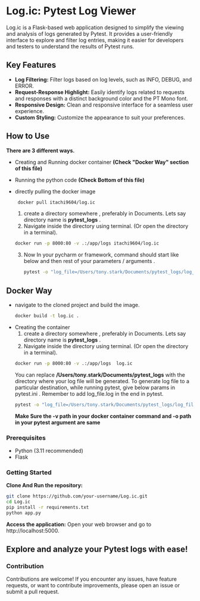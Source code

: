 # Log.ic: Pytest Log Viewer

Log.ic is a Flask-based web application designed to simplify the viewing and analysis of logs generated by Pytest. It provides a user-friendly interface to explore and filter log entries, making it easier for developers and testers to understand the results of Pytest runs.

## Key Features

- **Log Filtering:** Filter logs based on log levels, such as INFO, DEBUG, and ERROR.
- **Request-Response Highlight:** Easily identify logs related to requests and responses with a distinct background color and the PT Mono font.
- **Responsive Design:** Clean and responsive interface for a seamless user experience.
- **Custom Styling:** Customize the appearance to suit your preferences.

## How to Use
**There are 3 different ways.**
 - Creating and Running docker container **(Check "Docker Way" section of this file)**
 - Running the python code **(Check Bottom of this file)**

   
 - directly pulling the docker image
   ```bash
    docker pull itachi9604/log.ic
   ```
   1. create a directory somewhere , preferably in Documents. Lets say directory name is **pytest_logs** .
   2. Navigate inside the directory using terminal. (Or open the directory in a terminal).
    ```bash
    docker run -p 8000:80 -v .:/app/logs itachi9604/log.ic 
    ```
   3. Now In your pycharm or framework, command should start like below and then rest of your parameters / arguments .
      ```bash
      pytest -o "log_file=/Users/tony.stark/Documents/pytest_logs/log_file.log"
      ```
   

## Docker Way
  - navigate to the cloned project and build the image.
    ```bash
    docker build -t log.ic .
    ```
  - Creating the container
    1. create a directory somewhere , preferably in Documents. Lets say directory name is **pytest_logs** .
    2. Navigate inside the directory using terminal. (Or open the directory in a terminal).
    ```bash
    docker run -p 8000:80 -v .:/app/logs  log.ic 
    ```
    You can replace **/Users/tony.stark/Documents/pytest_logs** with the directory where your log file will be generated.
    To generate log file to a particular destination, while running pytest, give below params in pytest.ini .
    Remember to add log_file.log in the end in pytest.
    ```bash
    pytest -o "log_file=/Users/tony.stark/Documents/pytest_logs/log_file.log"
    ```
    **Make Sure the -v path in your docker container command and -o path in your pytest argument are same**
    

### Prerequisites

- Python (3.11 recommended)
- Flask

### Getting Started
**Clone And Run the repository:**


   ```bash
   git clone https://github.com/your-username/Log.ic.git
   cd Log.ic
   pip install -r requirements.txt
   python app.py
   ```
**Access the application:**
  Open your web browser and go to http://localhost:5000.

## Explore and analyze your Pytest logs with ease!

### Contribution
Contributions are welcome! If you encounter any issues, have feature requests, or want to contribute improvements, please open an issue or submit a pull request.


